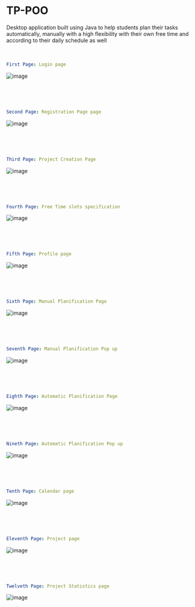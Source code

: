 # TP-POO

Desktop application built using Java to help students plan their tasks automatically, manually with a high flexibility with their own free time and according to their daily schedule as well
<br><br><br>

```yaml
First Page: Login page
```

![image](https://github.com/Imeneallouche/Smart-Time-Planner/assets/89279264/28917829-22dd-4832-ab4e-3ebf2d933355)

<br><br><br>

```yaml
Second Page: Registration Page page
```

![image](https://github.com/Imeneallouche/Smart-Time-Planner/assets/89279264/a9915054-836f-4834-a6a6-fef2ed3e5e0a)

<br><br><br>

```yaml
Third Page: Project Creation Page
```

![image](https://github.com/Imeneallouche/Smart-Time-Planner/assets/89279264/377f88b3-a652-420e-8c65-7d8f0eed1206)

<br><br><br>

```yaml
Fourth Page: Free Time slots specification
```

![image](https://github.com/Imeneallouche/Smart-Time-Planner/assets/89279264/b3342962-8df2-416a-9008-e382c4cf0d46)


<br><br><br>

```yaml
Fifth Page: Profile page
```

![image](https://github.com/Imeneallouche/Smart-Time-Planner/assets/89279264/ecabcbbe-044d-4f8b-9d4a-75dab4d4f3dd)


<br><br><br>

```yaml
Sixth Page: Manual Planification Page
```


![image](https://github.com/Imeneallouche/Smart-Time-Planner/assets/89279264/6841f5af-7e4d-476c-ae0f-b07f7d42daa6)


<br><br><br>

```yaml
Seventh Page: Manual Planification Pop up
```


![image](https://github.com/Imeneallouche/Smart-Time-Planner/assets/89279264/ad8f88f3-1a3a-4714-8e71-a196f255ca38)

<br><br><br>

```yaml
Eighth Page: Automatic Planification Page
```

![image](https://github.com/Imeneallouche/Smart-Time-Planner/assets/89279264/fe6334e2-328f-41c1-a7cb-20c7fec0f9d1)

<br><br><br>

```yaml
Nineth Page: Automatic Planification Pop up
```

![image](https://github.com/Imeneallouche/Smart-Time-Planner/assets/89279264/5b6461fc-7897-49eb-a7bb-ed702f41981b)

<br><br><br>

```yaml
Tenth Page: Calendar page
```

![image](https://github.com/Imeneallouche/Smart-Time-Planner/assets/89279264/da079ac2-7850-4423-b5d4-b9eaf6c77543)

<br><br><br>

```yaml
Eleventh Page: Project page
```

![image](https://github.com/Imeneallouche/Smart-Time-Planner/assets/89279264/2bcdb44f-8380-4738-8220-55839feec24f)

<br><br><br>

```yaml
Twelveth Page: Project Statistics page
```

![image](https://github.com/Imeneallouche/Smart-Time-Planner/assets/89279264/a2eadf48-6d6b-4ef5-bf76-111958d6dc4c)

